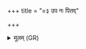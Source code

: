 +++
title = "०३ उप नः पितव्"

+++
<details><summary>मूलम् (GR)</summary>

उप नः पितव् आ गहि  
शिवः शिवाभिर् ऊतिभिः ।  
मयोभूर् अद्विषेण्यः  
सखा सुशेव एधि नः ॥
</details>